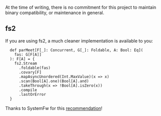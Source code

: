 At the time of writing, there is no commitment for this project to maintain binary compatibility, or maintenance in general.

## fs2

If you are using fs2, a much cleaner implementation is available to you:
```
  def parMeet[F[_]: Concurrent, G[_]: Foldable, A: Bool: Eq](
    fas: G[F[A]]
  ): F[A] = {
    fs2.Stream
      .foldable(fas)
      .covary[F]
      .mapAsyncUnordered(Int.MaxValue)(x => x)
      .scan(Bool[A].one)(Bool[A].and)
      .takeThrough(x => !Bool[A].isZero(x))
      .compile
      .lastOrError
  }
```

Thanks to SystemFw for this [recommendation](https://discord.com/channels/632277896739946517/843528196876009512/934298321370103909)!
